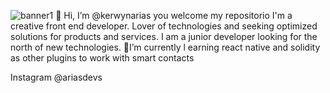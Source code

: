 ![banner1](https://user-images.githubusercontent.com/73326157/152662795-462d31e4-00ed-4cdf-8c16-6ec2d47f611f.png)
👋 Hi, I’m @kerwynarias you welcome my repositorio 
 I'm a creative front end developer.
 Lover of technologies and seeking optimized solutions for products and services.
 I am a junior developer looking for the north of new technologies.
 👀I’m currently l
earning react native and solidity as other plugins to work with smart contacts
<!---
- 📫 How to reach me https://www.linkedin.com/in/kerwynarias/
- 📫@ariasdevs
- 📫kerwynarias@gmail.com
--->




Instagram @ariasdevs
